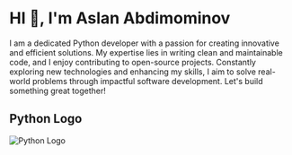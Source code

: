 # HI 👋, I'm Aslan Abdimominov

I am a dedicated Python developer with a passion for creating innovative and efficient solutions. My expertise lies in writing clean and maintainable code, and I enjoy contributing to open-source projects. Constantly exploring new technologies and enhancing my skills, I aim to solve real-world problems through impactful software development. Let's build something great together!
## Python Logo

![Python Logo](https://upload.wikimedia.org/wikipedia/commons/c/c3/Python-logo-notext.svg)
